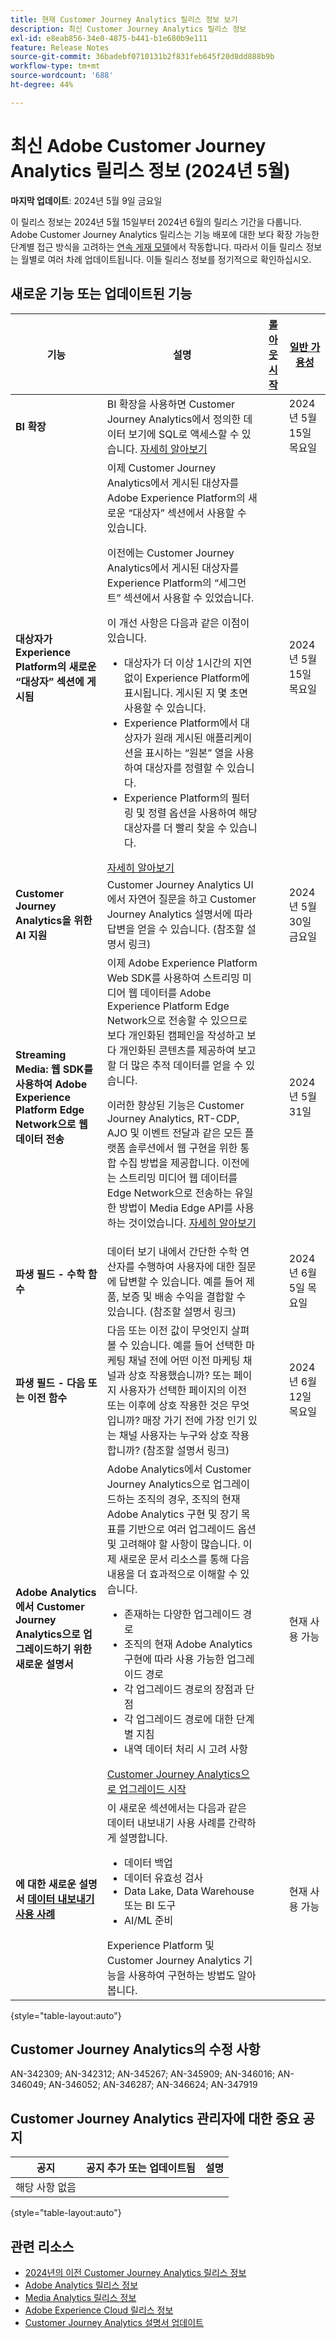 ```yaml
---
title: 현재 Customer Journey Analytics 릴리스 정보 보기
description: 최신 Customer Journey Analytics 릴리스 정보
exl-id: e8eab856-34e0-4875-b441-b1e680b9e111
feature: Release Notes
source-git-commit: 36badebf0710131b2f831feb645f20d8dd888b9b
workflow-type: tm+mt
source-wordcount: '688'
ht-degree: 44%

---
```


# 최신 Adobe Customer Journey Analytics 릴리스 정보 (2024년 5월)

**마지막 업데이트**: 2024년 5월 9일 금요일

이 릴리스 정보는 2024년 5월 15일부터 2024년 6월의 릴리스 기간을 다룹니다. Adobe Customer Journey Analytics 릴리스는 기능 배포에 대한 보다 확장 가능한 단계별 접근 방식을 고려하는 [연속 게재 모델](releases.md)에서 작동합니다. 따라서 이들 릴리스 정보는 월별로 여러 차례 업데이트됩니다. 이들 릴리스 정보를 정기적으로 확인하십시오.

## 새로운 기능 또는 업데이트된 기능

| 기능 | 설명 | [롤아웃 시작](releases.md) | [일반 가용성](releases.md) |
| ----------- | ---------- | ------- | ---- |
| **BI 확장** | BI 확장을 사용하면 Customer Journey Analytics에서 정의한 데이터 보기에 SQL로 액세스할 수 있습니다. [자세히 알아보기](https://experienceleague.adobe.com/en/docs/analytics-platform/using/cja-dataviews/bi-extension) | | 2024년 5월 15일 목요일 |
| **대상자가 Experience Platform의 새로운 “대상자” 섹션에 게시됨** | 이제 Customer Journey Analytics에서 게시된 대상자를 Adobe Experience Platform의 새로운 “대상자” 섹션에서 사용할 수 있습니다.<p>이전에는 Customer Journey Analytics에서 게시된 대상자를 Experience Platform의 “세그먼트” 섹션에서 사용할 수 있었습니다.</p><p>이 개선 사항은 다음과 같은 이점이 있습니다.</p><ul><li>대상자가 더 이상 1시간의 지연 없이 Experience Platform에 표시됩니다. 게시된 지 몇 초면 사용할 수 있습니다.</li><li>Experience Platform에서 대상자가 원래 게시된 애플리케이션을 표시하는 “원본” 열을 사용하여 대상자를 정렬할 수 있습니다.</li><li>Experience Platform의 필터링 및 정렬 옵션을 사용하여 해당 대상자를 더 빨리 찾을 수 있습니다.</li></ul> [자세히 알아보기](https://experienceleague.adobe.com/ko/docs/analytics-platform/using/cja-components/audiences/publish) |  | 2024년 5월 15일 목요일 |
| **Customer Journey Analytics을 위한 AI 지원** | Customer Journey Analytics UI에서 자연어 질문을 하고 Customer Journey Analytics 설명서에 따라 답변을 얻을 수 있습니다. (참조할 설명서 링크) | | 2024년 5월 30일 금요일 |
| **Streaming Media: 웹 SDK를 사용하여 Adobe Experience Platform Edge Network으로 웹 데이터 전송** | 이제 Adobe Experience Platform Web SDK를 사용하여 스트리밍 미디어 웹 데이터를 Adobe Experience Platform Edge Network으로 전송할 수 있으므로 보다 개인화된 캠페인을 작성하고 보다 개인화된 콘텐츠를 제공하여 보고할 더 많은 추적 데이터를 얻을 수 있습니다.<p>이러한 향상된 기능은 Customer Journey Analytics, RT-CDP, AJO 및 이벤트 전달과 같은 모든 플랫폼 솔루션에서 웹 구현을 위한 통합 수집 방법을 제공합니다. 이전에는 스트리밍 미디어 웹 데이터를 Edge Network으로 전송하는 유일한 방법이 Media Edge API를 사용하는 것이었습니다. [자세히 알아보기](https://experienceleague.adobe.com/ko/docs/media-analytics/using/implementation/edge-recommended/media-edge-sdk/implementation-edge) | | 2024년 5월 31일 |
| **파생 필드 - 수학 함수** | 데이터 보기 내에서 간단한 수학 연산자를 수행하여 사용자에 대한 질문에 답변할 수 있습니다. 예를 들어 제품, 보증 및 배송 수익을 결합할 수 있습니다. (참조할 설명서 링크) | | 2024년 6월 5일 목요일 |
| **파생 필드 - 다음 또는 이전 함수** | 다음 또는 이전 값이 무엇인지 살펴볼 수 있습니다. 예를 들어 선택한 마케팅 채널 전에 어떤 이전 마케팅 채널과 상호 작용했습니까? 또는 페이지 사용자가 선택한 페이지의 이전 또는 이후에 상호 작용한 것은 무엇입니까? 매장 가기 전에 가장 인기 있는 채널 사용자는 누구와 상호 작용합니까?  (참조할 설명서 링크) | | 2024년 6월 12일 목요일 |
| **Adobe Analytics에서 Customer Journey Analytics으로 업그레이드하기 위한 새로운 설명서** | Adobe Analytics에서 Customer Journey Analytics으로 업그레이드하는 조직의 경우, 조직의 현재 Adobe Analytics 구현 및 장기 목표를 기반으로 여러 업그레이드 옵션 및 고려해야 할 사항이 많습니다. 이제 새로운 문서 리소스를 통해 다음 내용을 더 효과적으로 이해할 수 있습니다.<ul><li>존재하는 다양한 업그레이드 경로</li><li>조직의 현재 Adobe Analytics 구현에 따라 사용 가능한 업그레이드 경로</li><li>각 업그레이드 경로의 장점과 단점</li><li>각 업그레이드 경로에 대한 단계별 지침</li><li>내역 데이터 처리 시 고려 사항</li></ul>[Customer Journey Analytics으로 업그레이드 시작](https://experienceleague.adobe.com/ko/docs/analytics-platform/using/compare-aa-cja/upgrade-to-cja/cja-upgrade-getstarted) | | 현재 사용 가능 |
| **에 대한 새로운 설명서 [데이터 내보내기 사용 사례](https://experienceleague.adobe.com/en/docs/analytics-platform/using/cja-usecases/data-export/overview)** | 이 새로운 섹션에서는 다음과 같은 데이터 내보내기 사용 사례를 간략하게 설명합니다.<ul><li>데이터 백업</li><li>데이터 유효성 검사</li><li>Data Lake, Data Warehouse 또는 BI 도구</li><li>AI/ML 준비</li></ul> Experience Platform 및 Customer Journey Analytics 기능을 사용하여 구현하는 방법도 알아봅니다. | | 현재 사용 가능 |

{style="table-layout:auto"}

## Customer Journey Analytics의 수정 사항

AN-342309; AN-342312; AN-345267; AN-345909; AN-346016; AN-346049; AN-346052; AN-346287; AN-346624; AN-347919

## Customer Journey Analytics 관리자에 대한 중요 공지

| 공지 | 공지 추가 또는 업데이트됨 | 설명 |
| --- | --- | --- |
| 해당 사항 없음 | | |

{style="table-layout:auto"}

## 관련 리소스

* [2024년의 이전 Customer Journey Analytics 릴리스 정보](/help/release-notes/2024.md)
* [Adobe Analytics 릴리스 정보](https://experienceleague.adobe.com/docs/analytics/release-notes/latest.html?lang=ko-KR)
* [Media Analytics 릴리스 정보](https://experienceleague.adobe.com/docs/media-analytics/using/additional-resources/release-notes.html?lang=ko-KR)
* [Adobe Experience Cloud 릴리스 정보](https://experienceleague.adobe.com/docs/release-notes/experience-cloud/current.html?lang=ko-KR)
* [Customer Journey Analytics 설명서 업데이트](/help/release-notes/doc-changes.md)
